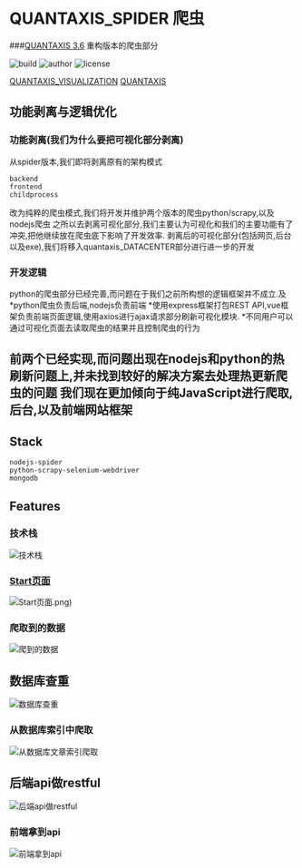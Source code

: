 # QUANTAXIS_SPIDER 爬虫
###[QUANTAXIS 3.6](https://github.com/yutiansut/QUANTAXIS) 重构版本的爬虫部分


![build](https://img.shields.io/badge/Build-passing-green.svg)
![author](https://img.shields.io/badge/Powered%20by-%20%20yutiansut-red.svg)
![license](https://img.shields.io/badge/License-%20MIT-brightgreen.svg)

[QUANTAXIS_VISUALIZATION](https://github.com/yutiansut/QUANTAXIS_VISUALIZATION)
[QUANTAXIS](https://github.com/yutiansut/QUANTAXIS)
## 功能剥离与逻辑优化

### 功能剥离(我们为什么要把可视化部分剥离)
从spider版本,我们即将剥离原有的架构模式
```
backend
frontend
childprocess
```
改为纯粹的爬虫模式,我们将开发并维护两个版本的爬虫python/scrapy,以及nodejs爬虫
之所以去剥离可视化部分,我们主要认为可视化和我们的主要功能有了冲突,把他继续放在爬虫底下影响了开发效率.
剥离后的可视化部分(包括网页,后台以及exe),我们将移入quantaxis_DATACENTER部分进行进一步的开发

### 开发逻辑
python的爬虫部分已经完善,而问题在于我们之前所构想的逻辑框架并不成立.及
*python爬虫负责后端,nodejs负责前端
*使用express框架打包REST API,vue框架负责前端页面逻辑,使用axios进行ajax请求部分刷新可视化模块.
*不同用户可以通过可视化页面去读取爬虫的结果并且控制爬虫的行为

前两个已经实现,而问题出现在nodejs和python的热刷新问题上,并未找到较好的解决方案去处理热更新爬虫的问题
我们现在更加倾向于纯JavaScript进行爬取,后台,以及前端网站框架
-------------
## Stack
```
nodejs-spider
python-scrapy-selenium-webdriver
mongodb

```

## Features

### 技术栈
![技术栈](https://github.com/yutiansut/QUANTAXIS_SPIDER/blob/dev-visualCraw/todo.png)
### [Start页面](https://github.com/yutiansut/QUANTAXIS_VISUALIZATION)
![Start页面](https://github.com/yutiansut/QUANTAXIS_SPIDER/blob/dev-front/pic/start.gif).png)
### 爬取到的数据
![爬到的数据](https://github.com/yutiansut/QUANTAXIS_SPIDER/blob/dev-front-back-Craw/pic/craw.png)
## 数据库查重
![数据库查重](https://github.com/yutiansut/QUANTAXIS_SPIDER/blob/dev-front-back-Craw/pic/findsame.png)
### 从数据库索引中爬取
![从数据库文章索引爬取](https://github.com/yutiansut/QUANTAXIS_SPIDER/blob/dev-front-back-Craw/pic/getfromdatabase.png)
## 后端api做restful
![后端api做restful](https://github.com/yutiansut/QUANTAXIS_SPIDER/blob/dev-front-back-Craw/pic/backend-restful.png)
### 前端拿到api
![前端拿到api](https://github.com/yutiansut/QUANTAXIS_SPIDER/blob/dev-front-back-Craw/pic/front-getapi.png)